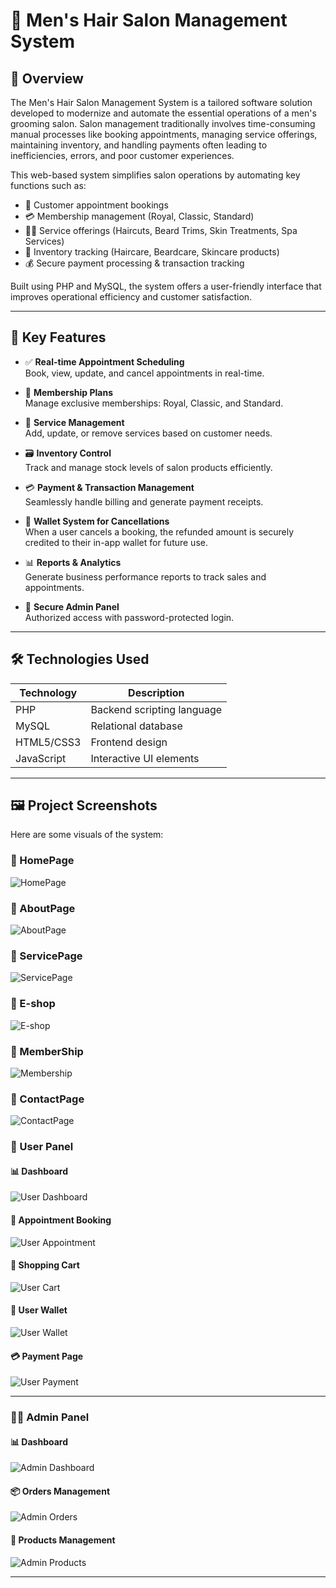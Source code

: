 # 💈 Men's Hair Salon Management System

## 📖 Overview

The Men's Hair Salon Management System is a tailored software solution developed to modernize and automate the essential operations of a men's grooming salon. Salon management traditionally involves time-consuming manual processes like booking appointments, managing service offerings, maintaining inventory, and handling payments often leading to inefficiencies, errors, and poor customer experiences.

This web-based system simplifies salon operations by automating key functions such as:

- 📅 Customer appointment bookings
- 💳 Membership management (Royal, Classic, Standard)
- 💇‍♂️ Service offerings (Haircuts, Beard Trims, Skin Treatments, Spa Services)
- 🧴 Inventory tracking (Haircare, Beardcare, Skincare products)
- 💰 Secure payment processing & transaction tracking

Built using PHP and MySQL, the system offers a user-friendly interface that improves operational efficiency and customer satisfaction.

---

## 🧩 Key Features

- ✅ **Real-time Appointment Scheduling**  
  Book, view, update, and cancel appointments in real-time.

- 👑 **Membership Plans**  
  Manage exclusive memberships: Royal, Classic, and Standard.

- 💆 **Service Management**  
  Add, update, or remove services based on customer needs.

- 🗃️ **Inventory Control**  
  Track and manage stock levels of salon products efficiently.

- 💳 **Payment & Transaction Management**  
  Seamlessly handle billing and generate payment receipts.

- 💼 **Wallet System for Cancellations**  
  When a user cancels a booking, the refunded amount is securely credited to their in-app wallet for future use.

- 📊 **Reports & Analytics**  
  Generate business performance reports to track sales and appointments.

- 🔐 **Secure Admin Panel**  
  Authorized access with password-protected login.

---

## 🛠️ Technologies Used

| Technology | Description               |
|------------|---------------------------|
| PHP        | Backend scripting language |
| MySQL      | Relational database       |
| HTML5/CSS3 | Frontend design           |
| JavaScript | Interactive UI elements   |

---

## 🖼️ Project Screenshots

Here are some visuals of the system:

### 🔹 HomePage

![HomePage](screenshots/home.png)

### 🔹 AboutPage

![AboutPage](screenshots/about.png)

### 🔹 ServicePage

![ServicePage](screenshots/service.png)

### 🔹 E-shop

![E-shop](screenshots/inventry.png)

### 🔹 MemberShip

![Membership](screenshots/membership.png)

### 🔹 ContactPage

![ContactPage](screenshots/contact.png)

### 👤 User Panel

#### 📊 Dashboard

![User Dashboard](screenshots/user-dashboard.png)

#### 📅 Appointment Booking

![User Appointment](screenshots/user-appointment.png)

#### 🛒 Shopping Cart

![User Cart](screenshots/user-cart.png)

#### 💼 User Wallet

![User Wallet](screenshots/user-wallet.png)

#### 💳 Payment Page  

![User Payment](screenshots/user-payment.png)

---

### 🧑‍💼 Admin Panel

#### 📊 Dashboard

![Admin Dashboard](screenshots/admin-dashboard.png)

#### 📦 Orders Management

![Admin Orders](screenshots/admin-orders.png)

#### 🧴 Products Management

![Admin Products](screenshots/admin-product.png)

---
